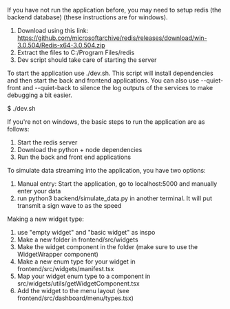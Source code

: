 If you have not run the application before, you may need to setup redis (the backend database) (these instructions are for windows). 
1. Download using this link: https://github.com/microsoftarchive/redis/releases/download/win-3.0.504/Redis-x64-3.0.504.zip
2. Extract the files to C:/Program Files/redis
3. Dev script should take care of starting the server

To start the application use ./dev.sh. This script will install dependencies and then start the back and frontend applications. You can also use --quiet-front and --quiet-back to silence the log outputs of the services to make debugging a bit easier.

$ ./dev.sh

If you're not on windows, the basic steps to run the application are as follows: 
1. Start the redis server
2. Download the python + node dependencies 
3. Run the back and front end applications

To simulate data streaming into the application, you have two options: 
1. Manual entry: Start the application, go to localhost:5000 and manually enter your data
2. run python3 backend/simulate_data.py in another terminal. It will put transmit a sign wave to as the speed 

Making a new widget type: 
1. use "empty widget" and "basic widget" as inspo
2. Make a new folder in frontend/src/widgets
3. Make the widget component in the folder (make sure to use the WidgetWrapper component)
4. Make a new enum type for your widget in frontend/src/widgets/manifest.tsx
5. Map your widget enum type to a component in src/widgets/utils/getWidgetComponent.tsx
6. Add the widget to the menu layout (see frontend/src/dashboard/menu/types.tsx)
